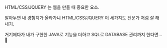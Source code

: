 HTML/CSS/JQUERY 는 웹을 만들 때 중요한 요소. 

알아두면 내 경험치가 올라가니 HTML/CSS/JQUERY 이 세가지도 전문가 처럼 잘 해내기.

거기에다가 내가 구현한 JAVA로 기능을 더하고
SQL로 DATABASE 관리까지 한다면...💖
